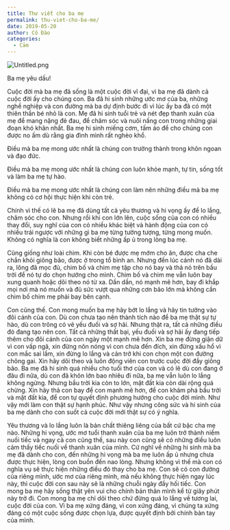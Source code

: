 ```yaml
---
title: Thư viết cho ba mẹ
permalink: thu-viet-cho-ba-me/
date: 2019-05-20
author: Cô Đào
categories:
  - Cảm
---
```


![Untitled.png](/images/2670e912-c7af-4df9-9642-6ae45597b577/Untitled.png)


Ba mẹ yêu dấu!


Cuộc đời mà ba mẹ đã sống là một cuộc đời vĩ đại, vì ba mẹ đã dành cả cuộc đời ấy cho chúng con. Ba đã hi sinh những ước mơ của ba, những nghề nghiệp và con đường mà ba dự định bước đi vì lúc ấy ba đã có một thiên thần bé nhỏ là con. Mẹ đã hi sinh tuổi trẻ và nét đẹp thanh xuân của mẹ để mang nặng đẻ đau, để chăm sóc và nuôi nấng con trong những giai đoạn khó khăn nhất. Ba mẹ hi sinh miếng cơm, tấm áo để cho chúng con được no ấm dù rằng gia đình mình rất nghèo khổ.


Điều mà ba mẹ mong ước nhất là chúng con trưởng thành trong khôn ngoan và đạo đức.


Điều mà ba mẹ mong ước nhất là chúng con luôn khỏe mạnh, tự tin, sống tốt và làm ba mẹ tự hào.


Điều mà ba mẹ mong ước nhất là chúng con làm nên những điều mà ba mẹ không có cơ hội thực hiện khi còn trẻ.


Chính vì thế có lẽ ba mẹ đã dùng tất cả yêu thương và hi vọng ấy để lo lắng, chăm sóc cho con. Nhưng rồi khi con lớn lên, cuộc sống của con có nhiều thay đổi, suy nghĩ của con có nhiều khác biệt và hành động của con có nhiều trái ngược với những gì ba mẹ từng tưởng tượng, từng mong muốn. Không có nghĩa là con không biết những ấp ủ trong lòng ba mẹ.


Cũng giống như loài chim. Khi còn bé được mẹ mớm cho ăn, được cha che chắn khỏi giông bão, được ở trong tổ bình an. Nhưng đến lúc cánh nó đã dài ra, lông đã mọc đủ, chim bố và chim mẹ tập cho nó bay và thả nó trên bầu trời để nó tự do chọn hướng cho mình. Chim bố và chim mẹ vẫn luôn bay xung quanh hoặc dõi theo nó từ xa. Dần dần, nó mạnh mẽ hơn, bay đi khắp mọi nơi mà nó muốn và đủ sức vượt qua những cơn bão lớn mà không cần chim bố chim mẹ phải bay bên cạnh.


Con cũng thế. Con mong muốn ba mẹ hãy bớt lo lắng và hãy tin tưởng vào đôi cánh của con. Dù con chưa tạo nên thành tích nào để ba mẹ thật sự tự hào, dù con trông có vẻ yếu đuối và sợ hãi. Nhưng thật ra, tất cả những điều đó đang tạo nên con. Tất cả những thất bại, yếu đuối và sợ hãi ấy đang tiếp thêm cho đôi cánh của con ngày một mạnh mẽ hơn. Xin ba mẹ đừng giận dữ vì con vấp ngã, xin đừng nôn nóng vì con chưa đến đích, xin đừng xấu hổ vì con mắc sai lầm, xin đừng lo lắng và cản trở khi con chọn một con đường chông gai. Xin hãy dõi theo và luôn động viên con trước cuộc đời đầy giông bão. Ba mẹ đã hi sinh quá nhiều cho tuổi thơ của con và có lẽ dù con đang ở đâu đi nữa, dù con đã khôn lớn bao nhiêu đi nữa, ba mẹ vẫn luôn lo lắng không ngừng. Nhưng bầu trời kia còn to lớn, mặt đất kia còn dài rộng quá chừng. Xin hãy thả con bay để con mạnh mẽ hơn, để con khám phá bầu trời và mặt đất kia, để con tự quyết định phương hướng cho cuộc đời mình. Như vậy mới làm con thật sự hạnh phúc. Như vậy nhưng công sức và hi sinh của ba mẹ dành cho con suốt cả cuộc đời mới thật sự có ý nghĩa.


Yêu thương và lo lắng luôn là bản chất thiêng liêng của bất cứ bậc cha mẹ nào. Những hi vọng, ước mơ tuổi thanh xuân của ba mẹ luôn trở thành niềm nuối tiếc và ngay cả con cũng thế, sau này con cũng sẽ có những điều luôn cảm thấy tiếc nuối về thanh xuân của mình. Cứ nghĩ về những hi sinh mà ba mẹ đã dành cho con, đến những hi vọng mà ba mẹ luôn ấp ủ nhưng chưa được thực hiện, lòng con buồn đến nao lòng. Nhưng không vì thế mà con có nghĩa vụ sẽ thực hiện những điều đó thay cho ba mẹ. Con sẽ có con đường của riêng mình, ước mơ của riêng mình, mà nếu không thực hiện ngay lúc này, thì cuộc đời con sau này sẽ là những chuỗi ngày đầy hối tiếc. Con mong ba mẹ hãy sống thật yên vui cho chính bản thân mình kể từ giây phút này trở đi. Con mong ba mẹ chỉ dõi theo chứ đừng quá lo lắng về tương lai, cuộc đời của con. Vì ba mẹ xứng đáng, vì con xứng đáng, vì chúng ta xứng đáng có một cuộc sống được chọn lựa, được quyết định bởi chính bàn tay của mình.

